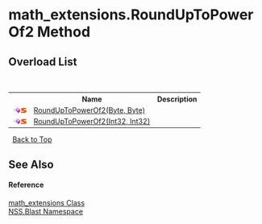 # math_extensions.RoundUpToPowerOf2 Method 
 


## Overload List
&nbsp;<table><tr><th></th><th>Name</th><th>Description</th></tr><tr><td>![Public method](media/pubmethod.gif "Public method")![Static member](media/static.gif "Static member")</td><td><a href="M_NSS_Blast_math_extensions_RoundUpToPowerOf2">RoundUpToPowerOf2(Byte, Byte)</a></td><td /></tr><tr><td>![Public method](media/pubmethod.gif "Public method")![Static member](media/static.gif "Static member")</td><td><a href="M_NSS_Blast_math_extensions_RoundUpToPowerOf2_1">RoundUpToPowerOf2(Int32, Int32)</a></td><td /></tr></table>&nbsp;
<a href="#math_extensions.rounduptopowerof2-method">Back to Top</a>

## See Also


#### Reference
<a href="T_NSS_Blast_math_extensions">math_extensions Class</a><br /><a href="N_NSS_Blast">NSS.Blast Namespace</a><br />